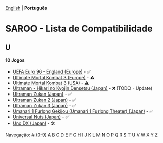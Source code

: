 [English](../en-us/U.md) | **Português**

# SAROO - Lista de Compatibilidade

## U

#### 10 Jogos

- [UEFA Euro 96 - England (Europe)](../../../Regions/Retails/Europe/MK-81180/01/README.md) - :white_check_mark:
- [Ultimate Mortal Kombat 3 (Europe)](../../../Regions/Retails/Europe/T-25403H/01/README.md) - :warning:
- [Ultimate Mortal Kombat 3 (USA)](../../../Regions/Retails/USA/T-9701H/01/README.md) - :warning:
- [Ultraman - Hikari no Kyojin Densetsu (Japan)](../../../Regions/Retails/Japan/T-13308G/01/README.md) - :x: (TODO - Update)
- [Ultraman Zukan (Japan)](../../../Regions/Retails/Japan/T-25501G/01/README.md) - :white_check_mark:
- [Ultraman Zukan 2 (Japan)](../../../Regions/Retails/Japan/T-25502G/01/README.md) - :white_check_mark:
- [Ultraman Zukan 3 (Japan)](../../../Regions/Retails/Japan/T-25505G/01/README.md) - :white_check_mark:
- [Umanari 1 Furlong Gekijou (Umanari 1 Furlong Theater) (Japan)](../../../Regions/Retails/Japan/T-35001G/01/README.md) - :white_check_mark:
- [Universal Nuts (Japan)](../../../Regions/Retails/Japan/T-36202G/01/README.md) - :white_check_mark:
- [Uno DX (Japan)](../../../Regions/Retails/Japan/T-26414G/01/README.md) - :hammer_and_wrench:

Navegação:
[# (0-9)](./09.md) [A](./A.md) [B](./B.md) [C](./C.md) [D](./D.md) [E](./E.md) [F](./F.md) [G](./G.md) [H](./H.md) [I](./I.md) [J](./J.md) [K](./K.md) [L](./L.md) [M](./M.md) [N](./N.md) [O](./O.md) [P](./P.md) [Q](./Q.md) [R](./R.md) [S](./S.md) [T](./T.md) **U** [V](./V.md) [W](./W.md) [X](./X.md) [Y](./Y.md) [Z](./Z.md)
